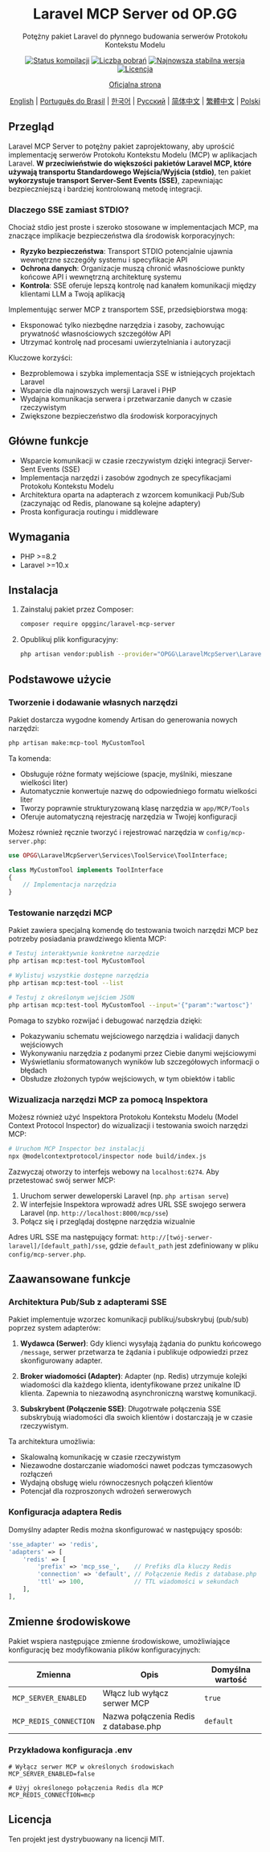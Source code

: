 <h1 align="center">Laravel MCP Server od OP.GG</h1>

<p align="center">
  Potężny pakiet Laravel do płynnego budowania serwerów Protokołu Kontekstu Modelu
</p>

<p align="center">
<a href="https://github.com/opgginc/laravel-mcp-server/actions"><img src="https://github.com/opgginc/laravel-mcp-server/actions/workflows/tests.yml/badge.svg" alt="Status kompilacji"></a>
<a href="https://packagist.org/packages/opgginc/laravel-mcp-server"><img src="https://img.shields.io/packagist/dt/opgginc/laravel-mcp-server" alt="Liczba pobrań"></a>
<a href="https://packagist.org/packages/opgginc/laravel-mcp-server"><img src="https://img.shields.io/packagist/v/opgginc/laravel-mcp-server" alt="Najnowsza stabilna wersja"></a>
<a href="https://packagist.org/packages/opgginc/laravel-mcp-server"><img src="https://img.shields.io/packagist/l/opgginc/laravel-mcp-server" alt="Licencja"></a>
</p>

<p align="center">
<a href="https://op.gg/open-source/laravel-mcp-server">Oficjalna strona</a>
</p>

<p align="center">
  <a href="README.md">English</a> |
  <a href="README.pt-BR.md">Português do Brasil</a> |
  <a href="README.ko.md">한국어</a> |
  <a href="README.ru.md">Русский</a> |
  <a href="README.zh-CN.md">简体中文</a> |
  <a href="README.zh-TW.md">繁體中文</a> |
  <a href="README.pl.md">Polski</a>
</p>

## Przegląd

Laravel MCP Server to potężny pakiet zaprojektowany, aby uprościć implementację serwerów Protokołu Kontekstu Modelu (MCP) w aplikacjach Laravel. **W przeciwieństwie do większości pakietów Laravel MCP, które używają transportu Standardowego Wejścia/Wyjścia (stdio)**, ten pakiet **wykorzystuje transport Server-Sent Events (SSE)**, zapewniając bezpieczniejszą i bardziej kontrolowaną metodę integracji.

### Dlaczego SSE zamiast STDIO?

Chociaż stdio jest proste i szeroko stosowane w implementacjach MCP, ma znaczące implikacje bezpieczeństwa dla środowisk korporacyjnych:

- **Ryzyko bezpieczeństwa**: Transport STDIO potencjalnie ujawnia wewnętrzne szczegóły systemu i specyfikacje API
- **Ochrona danych**: Organizacje muszą chronić własnościowe punkty końcowe API i wewnętrzną architekturę systemu
- **Kontrola**: SSE oferuje lepszą kontrolę nad kanałem komunikacji między klientami LLM a Twoją aplikacją

Implementując serwer MCP z transportem SSE, przedsiębiorstwa mogą:

- Eksponować tylko niezbędne narzędzia i zasoby, zachowując prywatność własnościowych szczegółów API
- Utrzymać kontrolę nad procesami uwierzytelniania i autoryzacji

Kluczowe korzyści:

- Bezproblemowa i szybka implementacja SSE w istniejących projektach Laravel
- Wsparcie dla najnowszych wersji Laravel i PHP
- Wydajna komunikacja serwera i przetwarzanie danych w czasie rzeczywistym
- Zwiększone bezpieczeństwo dla środowisk korporacyjnych

## Główne funkcje

- Wsparcie komunikacji w czasie rzeczywistym dzięki integracji Server-Sent Events (SSE)
- Implementacja narzędzi i zasobów zgodnych ze specyfikacjami Protokołu Kontekstu Modelu
- Architektura oparta na adapterach z wzorcem komunikacji Pub/Sub (zaczynając od Redis, planowane są kolejne adaptery)
- Prosta konfiguracja routingu i middleware

## Wymagania

- PHP >=8.2
- Laravel >=10.x

## Instalacja

1. Zainstaluj pakiet przez Composer:

   ```bash
   composer require opgginc/laravel-mcp-server
   ```

2. Opublikuj plik konfiguracyjny:
   ```bash
   php artisan vendor:publish --provider="OPGG\LaravelMcpServer\LaravelMcpServerServiceProvider"
   ```

## Podstawowe użycie

### Tworzenie i dodawanie własnych narzędzi

Pakiet dostarcza wygodne komendy Artisan do generowania nowych narzędzi:

```bash
php artisan make:mcp-tool MyCustomTool
```

Ta komenda:

- Obsługuje różne formaty wejściowe (spacje, myślniki, mieszane wielkości liter)
- Automatycznie konwertuje nazwę do odpowiedniego formatu wielkości liter
- Tworzy poprawnie strukturyzowaną klasę narzędzia w `app/MCP/Tools`
- Oferuje automatyczną rejestrację narzędzia w Twojej konfiguracji

Możesz również ręcznie tworzyć i rejestrować narzędzia w `config/mcp-server.php`:

```php
use OPGG\LaravelMcpServer\Services\ToolService\ToolInterface;

class MyCustomTool implements ToolInterface
{
    // Implementacja narzędzia
}
```

### Testowanie narzędzi MCP

Pakiet zawiera specjalną komendę do testowania twoich narzędzi MCP bez potrzeby posiadania prawdziwego klienta MCP:

```bash
# Testuj interaktywnie konkretne narzędzie
php artisan mcp:test-tool MyCustomTool

# Wylistuj wszystkie dostępne narzędzia
php artisan mcp:test-tool --list

# Testuj z określonym wejściem JSON
php artisan mcp:test-tool MyCustomTool --input='{"param":"wartosc"}'
```

Pomaga to szybko rozwijać i debugować narzędzia dzięki:

- Pokazywaniu schematu wejściowego narzędzia i walidacji danych wejściowych
- Wykonywaniu narzędzia z podanymi przez Ciebie danymi wejściowymi
- Wyświetlaniu sformatowanych wyników lub szczegółowych informacji o błędach
- Obsłudze złożonych typów wejściowych, w tym obiektów i tablic

### Wizualizacja narzędzi MCP za pomocą Inspektora

Możesz również użyć Inspektora Protokołu Kontekstu Modelu (Model Context Protocol Inspector) do wizualizacji i testowania swoich narzędzi MCP:

```bash
# Uruchom MCP Inspector bez instalacji
npx @modelcontextprotocol/inspector node build/index.js
```

Zazwyczaj otworzy to interfejs webowy na `localhost:6274`. Aby przetestować swój serwer MCP:

1. Uruchom serwer deweloperski Laravel (np. `php artisan serve`)
2. W interfejsie Inspektora wprowadź adres URL SSE swojego serwera Laravel (np. `http://localhost:8000/mcp/sse`)
3. Połącz się i przeglądaj dostępne narzędzia wizualnie

Adres URL SSE ma następujący format: `http://[twój-serwer-laravel]/[default_path]/sse`, gdzie `default_path` jest zdefiniowany w pliku `config/mcp-server.php`.

## Zaawansowane funkcje

### Architektura Pub/Sub z adapterami SSE

Pakiet implementuje wzorzec komunikacji publikuj/subskrybuj (pub/sub) poprzez system adapterów:

1. **Wydawca (Serwer)**: Gdy klienci wysyłają żądania do punktu końcowego `/message`, serwer przetwarza te żądania i publikuje odpowiedzi przez skonfigurowany adapter.

2. **Broker wiadomości (Adapter)**: Adapter (np. Redis) utrzymuje kolejki wiadomości dla każdego klienta, identyfikowane przez unikalne ID klienta. Zapewnia to niezawodną asynchroniczną warstwę komunikacji.

3. **Subskrybent (Połączenie SSE)**: Długotrwałe połączenia SSE subskrybują wiadomości dla swoich klientów i dostarczają je w czasie rzeczywistym.

Ta architektura umożliwia:

- Skalowalną komunikację w czasie rzeczywistym
- Niezawodne dostarczanie wiadomości nawet podczas tymczasowych rozłączeń
- Wydajną obsługę wielu równoczesnych połączeń klientów
- Potencjał dla rozproszonych wdrożeń serwerowych

### Konfiguracja adaptera Redis

Domyślny adapter Redis można skonfigurować w następujący sposób:

```php
'sse_adapter' => 'redis',
'adapters' => [
    'redis' => [
        'prefix' => 'mcp_sse_',    // Prefiks dla kluczy Redis
        'connection' => 'default', // Połączenie Redis z database.php
        'ttl' => 100,              // TTL wiadomości w sekundach
    ],
],
```

## Zmienne środowiskowe

Pakiet wspiera następujące zmienne środowiskowe, umożliwiające konfigurację bez modyfikowania plików konfiguracyjnych:

| Zmienna | Opis | Domyślna wartość |
|----------|-------------|--------|
| `MCP_SERVER_ENABLED` | Włącz lub wyłącz serwer MCP | `true` |
| `MCP_REDIS_CONNECTION` | Nazwa połączenia Redis z database.php | `default` |

### Przykładowa konfiguracja .env

```
# Wyłącz serwer MCP w określonych środowiskach
MCP_SERVER_ENABLED=false

# Użyj określonego połączenia Redis dla MCP
MCP_REDIS_CONNECTION=mcp
```

## Licencja

Ten projekt jest dystrybuowany na licencji MIT.
